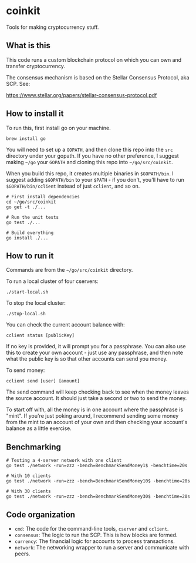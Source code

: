 # coinkit
Tools for making cryptocurrency stuff.

## What is this

This code runs a custom blockchain protocol on which you can own and transfer
cryptocurrency.

The consensus mechanism is based on the Stellar Consensus Protocol,
aka SCP. See:

https://www.stellar.org/papers/stellar-consensus-protocol.pdf 

## How to install it

To run this, first install go on your machine.

```
brew install go
```

You will need to set up a `GOPATH`, and then clone this repo into the `src`
directory under your gopath. If you have no other preference, I suggest making
`~/go` your `GOPATH` and cloning this repo into `~/go/src/coinkit`.

When you build this repo, it creates multiple binaries in `$GOPATH/bin`.
I suggest adding `$GOPATH/bin` to your `$PATH` - if you don't, you'll have to run
`$GOPATH/bin/cclient` instead of just `cclient`, and so on.

```
# First install dependencies
cd ~/go/src/coinkit
go get -t ./...

# Run the unit tests
go test ./...

# Build everything
go install ./...
```

## How to run it

Commands are from the `~/go/src/coinkit` directory.

To run a local cluster of four cservers:

```
./start-local.sh
```

To stop the local cluster:

```
./stop-local.sh
```

You can check the current account balance with:

```
cclient status [publicKey]
```

If no key is provided, it will prompt you for a passphrase. You can also
use this to create your own account - just use any passphrase, and then
note what the public key is so that other accounts can send you money.

To send money:

```
cclient send [user] [amount]
```

The send command will keep checking back to see when the money leaves the source
account. It should just take a second or two to send the money.

To start off with, all the money is in one account where the passphrase is "mint".
If you're just poking around, I recommend sending some money from the mint
to an account of your own and then checking your account's balance as a little
exercise.

## Benchmarking

```
# Testing a 4-server network with one client
go test ./network -run=zzz -bench=BenchmarkSendMoney1$ -benchtime=20s

# With 10 clients
go test ./network -run=zzz -bench=BenchmarkSendMoney10$ -benchtime=20s

# With 30 clients
go test ./network -run=zzz -bench=BenchmarkSendMoney30$ -benchtime=20s
```

## Code organization

* `cmd`: The code for the command-line tools, `cserver` and `cclient`.
* `consensus`: The logic to run the SCP. This is how blocks are formed.
* `currency`: The financial logic for accounts to process transactions.
* `network`: The networking wrapper to run a server and communicate with peers.
